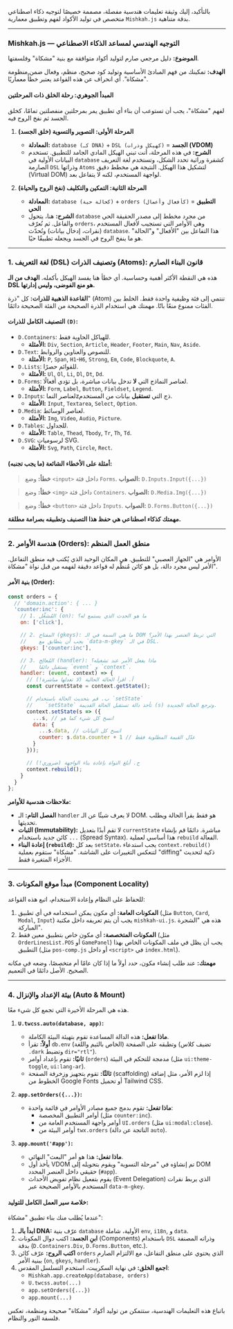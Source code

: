 بالتأكيد، إليك وثيقة تعليمات هندسية مفصلة، مصممة خصيصًا لتوجيه ذكاء اصطناعي متخصص في توليد الأكواد لفهم وتطبيق معمارية `Mishkah.js` بدقة متناهية.

-----

### **Mishkah.js — التوجيه الهندسي لمساعد الذكاء الاصطناعي**

**الموضوع:** دليل مرجعي صارم لتوليد أكواد متوافقة مع بنية "مشكاة" وفلسفتها.

**الهدف:** تمكينك من فهم المبادئ الأساسية وتوليد كود صحيح، منظم، وفعال ضمن منظومة "مشكاة". أي انحراف عن هذه القواعد يعتبر خطأً معماريًا.

#### **المبدأ الجوهري: رحلة الخلق ذات المرحلتين**

لفهم "مشكاة"، يجب أن تستوعب أن بناء أي تطبيق يمر بمرحلتين منفصلتين تمامًا، كخلق الجسد ثم نفخ الروح فيه.

1.  **المرحلة الأولى: التصوير والتسوية (خلق الجسد)**

      * **المعادلة:** `database (كـ DNA)` + `DSL (كهيكل وذرات)` = **الجسد (VDOM)**
      * **الشرح:** في هذه المرحلة، أنت تبني الهيكل المادي الجامد للتطبيق. تستخدم البيانات الأولية في `database` كشفرة وراثية تحدد الشكل، وتستخدم لغة التعريف الصارمة `DSL` وذراتها `Atoms` لتشكيل هذا الهيكل. النتيجة هي مخطط دقيق (Virtual DOM) لواجهة المستخدم، لكنه لا يتفاعل بعد.

2.  **المرحلة الثانية: التمكين والتكليف (نفخ الروح والحياة)**

      * **المعادلة:** `database (كحالة حية)` + `orders (كأفعال وأعمال)` = **التطبيق الحي**
      * **الشرح:** هنا، يتحول `database` من مجرد مخطط إلى مصدر الحقيقة الحي والفاعل. ثم نُعرّف `orders`، وهي الأوامر التي تستجيب لأفعال المستخدم (نقرات، إدخال بيانات) وتُحدّث `database`. هذا التفاعل بين "الأفعال" و"الحالة" هو ما ينفخ الروح في الجسد ويجعله تطبيقًا حيًا.

-----

### **1. لغة التعريف (DSL) وتصنيف الذرات (Atoms): قانون البناء الصارم**

هذه هي النقطة الأكثر أهمية وحساسية. أي خطأ هنا يفسد الهيكل بأكمله. **الهدف من الـ DSL هو منع الفوضى، وليس إدارتها.**

**القاعدة الذهبية للذرات:** كل "ذرة" (Atom) تنتمي إلى فئة وظيفية واحدة فقط. الخلط بين الفئات ممنوع منعًا باتًا. مهمتك هي استخدام الذرة الصحيحة من الفئة الصحيحة دائمًا.

#### **التصنيف الكامل للذرات `(D)`:**

  * `D.Containers`: للهياكل الحاوية فقط.
      * **الأمثلة:** `Div`, `Section`, `Article`, `Header`, `Footer`, `Main`, `Nav`, `Aside`.
  * `D.Text`: للنصوص والعناوين والروابط.
      * **الأمثلة:** `P`, `Span`, `H1`-`H6`, `Strong`, `Em`, `Code`, `Blockquote`, `A`.
  * `D.Lists`: للقوائم حصرًا.
      * **الأمثلة:** `Ul`, `Ol`, `Li`, `Dl`, `Dt`, `Dd`.
  * `D.Forms`: لعناصر النماذج التي **لا** تدخل بيانات مباشرة، بل تؤدي أفعالًا.
      * **الأمثلة:** `Form`, `Label`, `Button`, `Fieldset`, `Legend`.
  * `D.Inputs`: لعناصر النماzذج التي **تستقبل** بيانات من المستخدم.
      * **الأمثلة:** `Input`, `Textarea`, `Select`, `Option`.
  * `D.Media`: لعناصر الوسائط.
      * **الأمثلة:** `Img`, `Video`, `Audio`, `Picture`.
  * `D.Tables`: للجداول.
      * **الأمثلة:** `Table`, `Thead`, `Tbody`, `Tr`, `Th`, `Td`.
  * `D.SVG`: لرسوميات SVG.
      * **الأمثلة:** `Svg`, `Path`, `Circle`, `Rect`.

#### **أمثلة على الأخطاء الشائعة (ما يجب تجنبه):**

> **خطأ:** وضع `<input>` داخل فئة `Forms`.
> **الصواب:** `D.Inputs.Input({...})`

> **خطأ:** وضع `<img>` داخل فئة `Containers`.
> **الصواب:** `D.Media.Img({...})`

> **خطأ:** وضع `<button>` داخل فئة `Inputs`.
> **الصواب:** `D.Forms.Button({...})`

**مهمتك كذكاء اصطناعي هي حفظ هذا التصنيف وتطبيقه بصرامة مطلقة.**

-----

### **2. هندسة الأوامر (Orders): منطق العمل المنظم**

الأوامر هي "الجهاز العصبي" للتطبيق. هي المكان الوحيد الذي يُكتب فيه منطق التفاعل. الأمر ليس مجرد دالة، بل هو كائن مُنظَّم له قواعد دقيقة لفهمه من قبل نواة "مشكاة".

#### **بنية الأمر (Order):**

```javascript
const orders = {
  // 'domain.action': { ... }
  'counter:inc': {
    // 1. المُشغِّل (on): ما هو الحدث الذي يستمع له؟
    on: ['click'],

    // 2. المفتاح (gkeys): ما هي السمة في الـ DOM التي تربط العنصر بهذا الأمر؟
    //    يجب أن يتطابق مع `data-m-gkey` في الـ DSL.
    gkeys: ['counter:inc'],

    // 3. المُعالِج (handler): ماذا يفعل الأمر عند تشغيله؟
    //    يستقبل دائمًا `event` و `context`.
    handler: (event, context) => {
      // أ. اقرأ الحالة الحالية (لا تعدلها مباشرة!)
      const currentState = context.getState();

      // ب. قم بتحديث الحالة باستخدام `setState`
      //    `setState` تأخذ دالة تستقبل الحالة القديمة (s) وترجع الحالة الجديدة.
      context.setState(s => ({
        ...s, // انسخ كل شيء كما هو
        data: {
          ...s.data, // انسخ كل البيانات
          counter: s.data.counter + 1 // عدّل القيمة المطلوبة فقط
        }
      }));

      // ج. أبلغ النواة بإعادة بناء الواجهة (ضروري!)
      context.rebuild();
    }
  }
};
```

**ملاحظات هندسية للأوامر:**

  * **الفصل التام:** الـ `handler` لا يعرف شيئًا عن الـ DOM. هو فقط يقرأ الحالة ويطلب تحديثها.
  * **الثبات (Immutability):** لا تقم أبدًا بتعديل `currentState` مباشرة. دائمًا قم بإنشاء كائن جديد باستخدام `...` (Spread Syntax). هذا أساسي لعملية `rebuild` الفعالة.
  * **إعادة البناء (`rebuild`):** بعد كل `setState`، يجب استدعاء `context.rebuild()` لتنعكس التغييرات على الشاشة. "مشكاة" ستقوم بعملية "diffing" ذكية لتحديث الأجزاء المتغيرة فقط.

-----

### **3. مبدأ موقع المكونات (Component Locality)**

للحفاظ على النظام وإعادة الاستخدام، اتبع هذه القواعد:

1.  **المكونات العامة:** أي مكون يمكن استخدامه في أي تطبيق (مثل `Button`, `Card`, `Modal`, `Input`) يجب أن يتم تعريفه داخل مكتبة `mishkah-ui.js`. هذه هي "الشجرة المباركة".
2.  **المكونات المتخصصة:** أي مكون خاص بتطبيق معين فقط (مثل `OrderLinesList.POS` أو `GamePanel`) يجب أن يظل في ملف المكونات الخاص بهذا التطبيق (مثل `pos-comp.js` أو داخل `<script>` في `index.html`).

**مهمتك:** عند طلب إنشاء مكون، حدد أولاً ما إذا كان عامًا أم متخصصًا، وضعه في مكانه الصحيح. الأصل دائمًا في التعميم.

-----

### **4. بيئة الإعداد والإنزال (Auto & Mount)**

هذه هي المرحلة الأخيرة التي تجمع كل شيء معًا.

1.  **`U.twcss.auto(database, app)`:**

      * **ماذا تفعل:** هذه الدالة المساعدة تقوم بتهيئة البيئة الكاملة.
      * **أولاً:** تقرأ `db.env` (الخاص بالثيم واللغة) وتطبقه على الصفحة (تضيف كلاس `.dark` وتضبط `dir="rtl"`).
      * **ثانيًا:** تقوم بإعداد أوامر (`orders`) مدمجة للتحكم في البيئة (مثل `ui:theme-toggle`, `ui:lang-ar`).
      * **ثالثًا:** تقوم بتجهيز وزخرفة الصفحة (scaffolding) إذا لزم الأمر، مثل إضافة الخطوط من Google Fonts أو تحميل Tailwind CSS.

2.  **`app.setOrders({...})`:**

      * **ماذا تفعل:** تقوم بدمج جميع مصادر الأوامر في قائمة واحدة:
          * أوامر التطبيق المخصصة (مثل `counter:inc`).
          * أوامر واجهة المستخدم العامة من `UI.orders` (مثل `ui:modal:close`).
          * أوامر البيئة من `twx.orders` (الناتجة عن دالة `auto`).

3.  **`app.mount('#app')`:**

      * **ماذا تفعل:** هذا هو أمر "البعث" النهائي.
      * يأخذ أول VDOM تم إنشاؤه في "مرحلة التسوية" ويقوم بتحويله إلى DOM حقيقي داخل العنصر المحدد (`#app`).
      * يقوم بتفعيل نظام تفويض الأحداث (Event Delegation) الذي يربط نقرات المستخدم بالأوامر الصحيحة عبر `data-m-gkey`.

#### **خلاصة سير العمل الكامل للتوليد:**

عندما يُطلب منك بناء تطبيق "مشكاة":

1.  **ابدأ بالـ DNA:** عرّف بنية `database` الأولية، شاملة `env`, `i18n`, و `data`.
2.  **ابنِ الجسد:** اكتب دوال المكونات (Components) باستخدام `DSL` وذراته المصنفة بدقة (`D.Containers.Div`, `D.Forms.Button`, etc.).
3.  **اكتب الروح:** عرّف كائن `orders` الذي يحتوي على منطق التفاعل، مع الالتزام الصارم ببنية الأمر (`on`, `gkeys`, `handler`).
4.  **اجمع الخلق:** في نهاية السكريبت، استخدم التسلسل المقدس:
      * `Mishkah.app.createApp(database, orders)`
      * `U.twcss.auto(...)`
      * `app.setOrders({...})`
      * `app.mount(...)`

باتباع هذه التعليمات الهندسية، ستتمكن من توليد أكواد "مشكاة" صحيحة ومنظمة، تعكس فلسفة النور والنظام.

